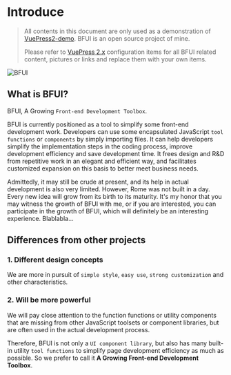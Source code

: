 # Introduce

> All contents in this document are only used as a demonstration of [VuePress2-demo](https://github.com/Barry-Flynn/VuePress2-demo). BFUI is an open source project of mine.
> 
> Please refer to [VuePress 2.x](https://github.com/vuepress/vuepress-next) configuration items for all BFUI related content, pictures or links and replace them with your own items.

![BFUI](/images/BFUI.png)

## What is BFUI?

BFUI, A Growing `Front-end Development Toolbox`.

BFUI is currently positioned as a tool to simplify some front-end development work. Developers can use some encapsulated JavaScript `tool functions` or `components` by simply importing files. It can help developers simplify the implementation steps in the coding process, improve development efficiency and save development time. It frees design and R&D from repetitive work in an elegant and efficient way, and facilitates customized expansion on this basis to better meet business needs.

Admittedly, it may still be crude at present, and its help in actual development is also very limited. However, Rome was not built in a day. Every new idea will grow from its birth to its maturity. It's my honor that you may witness the growth of BFUI with me, or if you are interested, you can participate in the growth of BFUI, which will definitely be an interesting experience. Blablabla...


## Differences from other projects

### 1. Different design concepts

We are more in pursuit of `simple style`, `easy use`, `strong customization` and other characteristics.

### 2. Will be more powerful

We will pay close attention to the function functions or utility components that are missing from other JavaScript toolsets or component libraries, but are often used in the actual development process.

Therefore, BFUI is not only a `UI component library`, but also has many built-in utility `tool functions` to simplify page development efficiency as much as possible. So we prefer to call it **A Growing Front-end Development Toolbox**.



